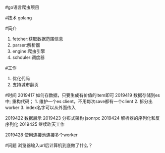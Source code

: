#go语言爬虫项目

#技术
golang


#简介
1. fetcher:获取数据范围信息
2. parser:解析器
3. engine:爬虫引擎
4. schduler:调度器


#工作
1. 优化代码
2. 支持城市翻页


#时间
2019417 如何存数据，只要生成有价值的item即可
2019419 数据存储到es中;
        重构代码；
            1. 维护一个es client，不用每次save都有一个client
            2. 拆分出worker
            3. index名字可以从外面传入
            
2019422 数据展示 
2019423 分布式架构 jsonrpc
2019424 解析器的序列化和反序列化
2019425 继续昨天工作

2019428 使用连接池连接多个worker

#问题
浏览器输入url后计算机到底做了什么？

